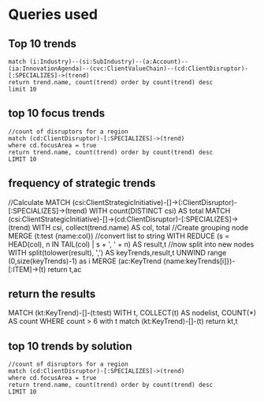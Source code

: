 # Queries used

## Top 10 trends
~~~
match (i:Industry)--(si:SubIndustry)--(a:Account)--(ia:InnovationAgenda)--(cvc:ClientValueChain)--(cd:ClientDisruptor)-[:SPECIALIZES]->(trend)
return trend.name, count(trend) order by count(trend) desc
limit 10
~~~


## top 10 focus trends
~~~
//count of disruptors for a region
match (cd:ClientDisruptor)-[:SPECIALIZES]->(trend)
where cd.focusArea = true
return trend.name, count(trend) order by count(trend) desc
LIMIT 10
~~~


##  frequency of strategic trends
//Calculate
MATCH (csi:ClientStrategicInitiative)-[]->(:ClientDisruptor)-[:SPECIALIZES]->(trend)
WITH count(DISTINCT csi) AS total
MATCH (csi:ClientStrategicInitiative)-[]->(cd:ClientDisruptor)-[:SPECIALIZES]->(trend)
WITH csi, collect(trend.name) AS col, total
//Create grouping node
MERGE (t:test {name:col})
//convert list to string
WITH REDUCE (s = HEAD(col), n IN TAIL(col) | s + ', ' + n) AS result,t
//now split into new nodes
WITH split(tolower(result), ',') AS keyTrends,result,t
UNWIND range (0,size(keyTrends)-1) as i 
MERGE (ac:KeyTrend {name:keyTrends[i]})-[:ITEM]->(t)
return t,ac


## return the results
MATCH (kt:KeyTrend)-[]-(t:test)
WITH  t, COLLECT(t) AS nodelist, COUNT(*) AS count
WHERE count > 6
with t
match (kt:KeyTrend)-[]-(t)
return kt,t

## top 10 trends by solution
~~~
//count of disruptors for a region
match (cd:ClientDisruptor)-[:SPECIALIZES]->(trend)
where cd.focusArea = true
return trend.name, count(trend) order by count(trend) desc
LIMIT 10
~~~